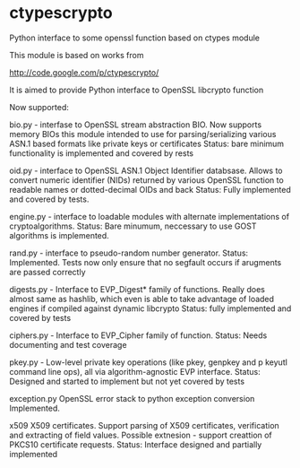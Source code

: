 ctypescrypto
============

Python interface to some openssl function based on ctypes module

This module is based on works from

http://code.google.com/p/ctypescrypto/

It is aimed to provide Python interface to OpenSSL libcrypto function

Now supported:

bio.py - interfase to OpenSSL stream abstraction BIO. Now supports
	memory BIOs this module intended to use for parsing/serializing
	various ASN.1 based formats like private keys or certificates
	Status: bare minimum functionality is implemented and covered by
	rests

oid.py - interface to OpenSSL ASN.1 Object Identifier databsase.
	Allows to convert numeric identifier (NIDs) returned by various
	OpenSSL function to readable names or dotted-decimal OIDs and back
	Status: Fully implemented and covered by tests.

engine.py - interface to loadable modules with alternate implementations
    of cryptoalgorithms.
	Status: Bare minumum, neccessary to use GOST algorithms is
	implemented.

rand.py - interface to pseudo-random number generator.
	Status: Implemented. Tests now only ensure that no segfault occurs
	if arugments are passed correctly

digests.py  - Interface  to EVP\_Digest\* family of functions. 
	Really does almost same as hashlib, which even is able to take
	advantage of loaded engines if compiled against dynamic libcrypto
	Status: fully implemented and covered by tests

ciphers.py - Interface to EVP\_Cipher family of function. 
	Status: Needs documenting and test coverage

pkey.py - Low-level private key operations (like pkey, genpkey and p
    keyutl command line ops), all via algorithm-agnostic EVP interface.
	Status: Designed and started to implement but not yet covered by tests

exception.py OpenSSL error stack to python exception conversion
	Implemented.

x509 X509 certificates. Support parsing of X509 certificates,
	verification and extracting of field values. Possible extnesion -
	support creattion of PKCS10 certificate requests.
	Status: Interface designed and partially implemented

